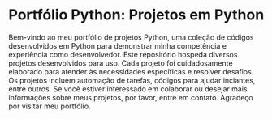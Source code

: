 # Portfólio Python: Projetos em Python
 Bem-vindo ao meu portfólio de projetos Python, uma coleção de códigos desenvolvidos em Python para demonstrar minha competência e experiência como desenvolvedor.  Este repositório hospeda diversos projetos desenvolvidos  para uso. Cada projeto foi cuidadosamente elaborado para atender às necessidades específicas e resolver desafios.  Os projetos incluem automação de tarefas, códigos para ajudar inciantes, entre outros. Se você estiver interessado em colaborar ou desejar mais informações sobre meus projetos, por favor, entre em contato. Agradeço por visitar meu portfólio.
